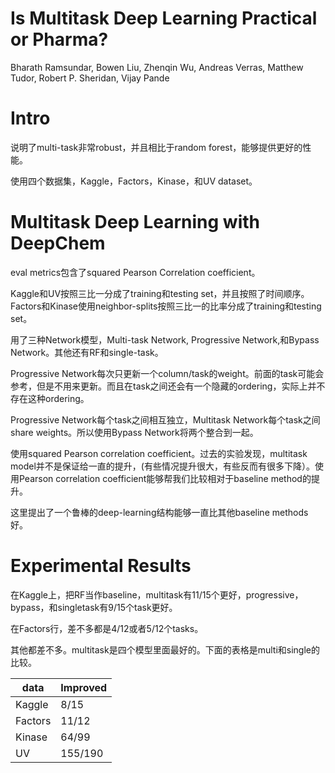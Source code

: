 # Is Multitask Deep Learning Practical or Pharma?

Bharath Ramsundar, Bowen Liu, Zhenqin Wu, Andreas Verras, Matthew Tudor, Robert P. Sheridan, Vijay Pande

# Intro

说明了multi-task非常robust，并且相比于random forest，能够提供更好的性能。

使用四个数据集，Kaggle，Factors，Kinase，和UV dataset。

# Multitask Deep Learning with DeepChem

eval metrics包含了squared Pearson Correlation coefficient。

Kaggle和UV按照三比一分成了training和testing set，并且按照了时间顺序。Factors和Kinase使用neighbor-splits按照三比一的比率分成了training和testing set。

用了三种Network模型，Multi-task Network, Progressive Network,和Bypass Network。其他还有RF和single-task。

Progressive Network每次只更新一个column/task的weight。前面的task可能会参考，但是不用来更新。而且在task之间还会有一个隐藏的ordering，实际上并不存在这种ordering。

Progressive Network每个task之间相互独立，Multitask Network每个task之间share weights。所以使用Bypass Network将两个整合到一起。

使用squared Pearson correlation coefficient。过去的实验发现，multitask model并不是保证给一直的提升，(有些情况提升很大，有些反而有很多下降）。使用Pearson correlation coefficient能够帮我们比较相对于baseline method的提升。

这里提出了一个鲁棒的deep-learning结构能够一直比其他baseline methods好。

# Experimental Results

在Kaggle上，把RF当作baseline，multitask有11/15个更好，progressive，bypass，和singletask有9/15个task更好。

在Factors行，差不多都是4/12或者5/12个tasks。

其他都差不多。multitask是四个模型里面最好的。下面的表格是multi和single的比较。

| data | Improved |
| ---- | ---- |
| Kaggle | 8/15 |
| Factors | 11/12 |
| Kinase | 64/99 |
| UV | 155/190 |